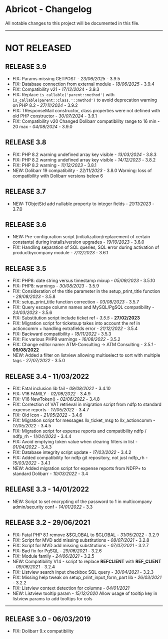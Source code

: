 # Abricot - Changelog
All notable changes to this project will be documented in this file.
___

# NOT RELEASED

## RELEASE 3.9
- FIX: Params missing GETPOST - *23/06/2025* - 3.9.5
- FIX: Database connection from external module - *18/06/2025* - 3.9.4
- FIX: Compatibility v21 - *17/12/2024* - 3.9.3
- FIX: Replace `is_callable('parent::method')` with `is_callable(parent::class.'::method')` to avoid deprecation warning on PHP 8.2 - *27/11/2024* - 3.9.2
- FIX: TResponseMail constructor, class properties were not defined with old PHP constructor - *30/07/2024* - 3.9.1
- FIX: Compatibility v20
  Changed Dolibarr compatibility range to 16 min - 20 max - *04/08/2024* - 3.9.0

## RELEASE 3.8
- FIX: PHP 8.2 warning undefined array key visible - *13/03/2024* - 3.8.3
- FIX: PHP 8.2 warning undefined array key visible - *14/12/2023* - 3.8.2
- FIX: PHP 8.2 warning - *11/12/2023* - 3.8.1
- NEW: Dolibarr 19 compatibility - *22/11/2023* - 3.8.0
  Warning: loss of compatibility with Dolibarr versions below 6

## RELEASE 3.7
- NEW: TObjetStd add nullable property to integer fields - *21/11/2023* - 3.7.0

## RELEASE 3.6
- NEW: Pre-configuration script (initialization/replacement of certain constants) during installs/version upgrades - *19/10/2023* - 3.6.0
- FIX: Handling separation of SQL queries, SQL error during activation of productbycompany module - *7/12/2023* - 3.6.1

## RELEASE 3.5
- FIX: PHP8: date string versus timestamp mixup - *05/09/2023* - 3.5.10
- FIX: PHP8: warnings - *30/08/2023* - 3.5.9
- FIX: Consideration of the title parameter in the setup_print_title function - *29/08/2023* - 3.5.8
- FIX: setup_print_title function correction - *03/08/2023* - 3.5.7
- FIX: Query escape column names and MySQL/PgSQL compatibility - *24/03/2023* - 3.5.6
- FIX: Substitution script include ticket ref - *3.5.5* - **27/02/2023**
- FIX: Migration script for ticketsup takes into account the ref in actioncomm + handling extrafields error - *21/12/2022* - 3.5.4
- FIX: Backward compatibility - *18/11/2022* - 3.5.3
- FIX: Fix various PHP8 warnings - *16/08/2022* - 3.5.2
- FIX: Change editor name: ATM-Consulting -> ATM Consulting - *3.5.1* - **09/08/2022**
- NEW: Added a filter on listview allowing multiselect to sort with multiple tags - *27/07/2022* - 3.5.0

## RELEASE 3.4 - 11/03/2022
- FIX: Fatal inclusion lib fail - *09/08/2022* - 3.4.10
- FIX: V16 FAMILY - *02/06/2022* - 3.4.9
- FIX: V16 NewToken() - *02/06/2022* - 3.4.8
- FIX: Correction of VAT retrieval in migration script from ndfp to standard expense reports - *17/05/2022* - 3.4.7
- FIX: Old Icon - *21/05/2022* - 3.4.6
- FIX: Migration script for messages llx_ticket_msg to llx_actioncomm - *17/05/2022* - 3.4.5
- FIX: Migration script for expense reports and compatibility ndfp / ndfp_rh - *11/04/2022* - 3.4.4
- FIX: Avoid emptying token value when clearing filters in list - *01/04/2022* - 3.4.3
- FIX: Database integrity script update - *17/03/2022* - 3.4.2
- FIX: Added compatibility for ndfp git repository, not just ndfp_rh - *15/03/2022* - 3.4.1
- NEW: Added migration script for expense reports from NDFP+ to standard Dolibarr - *10/03/2022* - 3.4

## RELEASE 3.3 - 14/01/2022
- NEW: Script to set encrypting of the password to 1 in multicompany admin/security conf - *14/01/2022* - 3.3

## RELEASE 3.2 - 29/06/2021
- FIX: Fatal PHP 8.1 remove &$GLOBAL to $GLOBAL - *31/05/2022* - 3.2.9
- FIX: Script for MVD add missing substitutions - *08/07/2021* - 3.2.8
- FIX: Script for MVD add missing substitutions - *07/07/2021* - 3.2.7
- FIX: Bad fix for PgSQL - *29/06/2021* - 3.2.6
- FIX: Module family - *24/06/2021* - 3.2.5
- NEW: Compatibility V14 - script to replace __REFCLIENT__ with __REF_CLIENT__ - *09/06/2021* - 3.2.4
- FIX: Listview search input checkbox SQL query - *30/04/2021* - 3.2.3
- FIX: Missing help tweak on setup_print_input_form_part lib - *26/03/2021* - 3.2.2
- FIX: Listview context detection for columns - *04/01/2021*
- NEW: Listview tooltip param - *15/12/2020*
  Allow usage of tooltip key in listview params to add tooltips for cols

___
## RELEASE 3.0 - 06/03/2019
- FIX: Dolibarr 9.x compatibility
